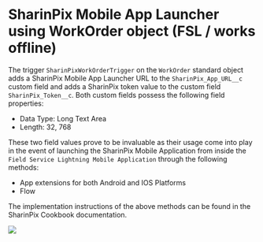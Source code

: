 # SharinPix Mobile App Launcher using WorkOrder object (FSL / works offline)

The trigger `SharinPixWorkOrderTrigger` on the `WorkOrder` standard object adds a SharinPix Mobile App Launcher URL to the `SharinPix_App_URL__c` custom field and adds a SharinPix token value to the custom field `SharinPix_Token__c`.
Both custom fields possess the following field properties:

* Data Type: Long Text Area
* Length: 32, 768

These two field values prove to be invaluable as their usage come into play in the event of launching the SharinPix Mobile Application from inside the `Field Service Lightning Mobile Application` through the following methods:

* App extensions for both Android and IOS Platforms
* Flow

The implementation instructions of the above methods can be found in the SharinPix Cookbook documentation.

[<img src="https://raw.githubusercontent.com/afawcett/githubsfdeploy/master/deploy.png">](https://githubsfdeploy.herokuapp.com?owner=sharinpix&repo=demo-apex&ref=fsl_workorder_trigger)
